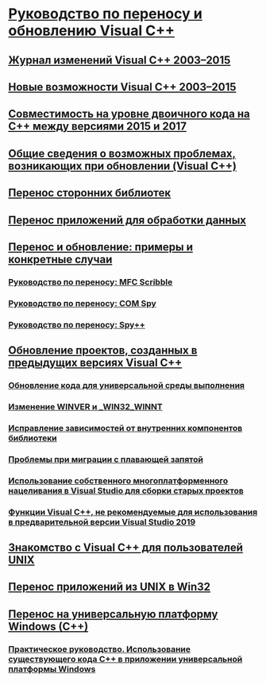 # [Руководство по переносу и обновлению Visual C++](visual-cpp-porting-and-upgrading-guide.md)
## [Журнал изменений Visual C++ 2003–2015](visual-cpp-change-history-2003-2015.md)
## [Новые возможности Visual C++ 2003–2015](visual-cpp-what-s-new-2003-through-2015.md)
## [Совместимость на уровне двоичного кода на C++ между версиями 2015 и 2017](binary-compat-2015-2017.md)
## [Общие сведения о возможных проблемах, возникающих при обновлении (Visual C++)](overview-of-potential-upgrade-issues-visual-cpp.md)
## [Перенос сторонних библиотек](porting-third-party-libraries.md)
## [Перенос приложений для обработки данных](../data/data-access-programming-mfc-atl.md)
## [Перенос и обновление: примеры и конкретные случаи](porting-and-upgrading-examples-and-case-studies.md)
### [Руководство по переносу: MFC Scribble](porting-guide-mfc-scribble.md)
### [Руководство по переносу: COM Spy](porting-guide-com-spy.md)
### [Руководство по переносу: Spy++](porting-guide-spy-increment.md)
## [Обновление проектов, созданных в предыдущих версиях Visual C++](upgrading-projects-from-earlier-versions-of-visual-cpp.md)
### [Обновление кода для универсальной среды выполнения](upgrade-your-code-to-the-universal-crt.md)
### [Изменение WINVER и _WIN32_WINNT](modifying-winver-and-win32-winnt.md)
### [Исправление зависимостей от внутренних компонентов библиотеки](fix-your-dependencies-on-library-internals.md)
### [Проблемы при миграции с плавающей запятой](floating-point-migration-issues.md)
### [Использование собственного многоплатформенного нацеливания в Visual Studio для сборки старых проектов](use-native-multi-targeting.md)
### [Функции Visual C++, не рекомендуемые для использования в предварительной версии Visual Studio 2019](features-deprecated-in-visual-studio.md)
## [Знакомство с Visual C++ для пользователей UNIX](introduction-to-visual-cpp-for-unix-users.md)
## [Перенос приложений из UNIX в Win32](porting-from-unix-to-win32.md)
## [Перенос на универсальную платформу Windows (C++)](porting-to-the-universal-windows-platform-cpp.md)
### [Практическое руководство. Использование существующего кода C++ в приложении универсальной платформы Windows](how-to-use-existing-cpp-code-in-a-universal-windows-platform-app.md)
